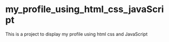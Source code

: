 # my_profile_using_html_css_javaScript
This  is a project to display my profile using html css and JavaScript 
